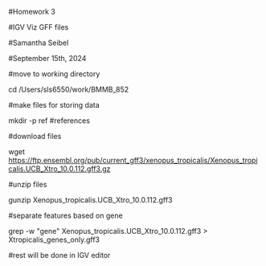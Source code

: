 #Homework 3

#IGV Viz GFF files

#Samantha Seibel

#September 15th, 2024

#move to working directory

cd /Users/sls6550/work/BMMB_852

#make files for storing data

mkdir -p ref #references

#download files

wget https://ftp.ensembl.org/pub/current_gff3/xenopus_tropicalis/Xenopus_tropicalis.UCB_Xtro_10.0.112.gff3.gz

#unzip files

gunzip Xenopus_tropicalis.UCB_Xtro_10.0.112.gff3

#separate features based on gene

grep -w "gene" Xenopus_tropicalis.UCB_Xtro_10.0.112.gff3 > Xtropicalis_genes_only.gff3

#rest will be done in IGV editor


